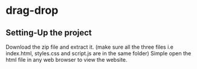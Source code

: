 # drag-drop
## Setting-Up the project
Download the zip file and extract it. (make sure all the three files i.e index.html, styles.css and script.js are in the same folder)
Simple open the html file in any web browser to view the website. 
